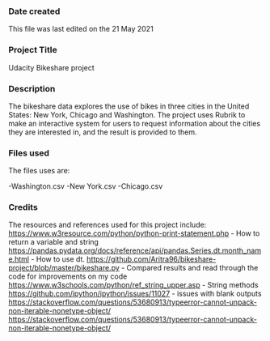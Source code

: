 

### Date created
This file was last edited on the 21 May 2021

### Project Title
Udacity Bikeshare project

### Description
The bikeshare data explores the use of bikes in three cities in the United States: New York, Chicago and Washington.
The project uses Rubrik to make an interactive system for users to request information about the cities they are interested in, and the result is provided to them. 

### Files used
The files uses are: 

-Washington.csv
-New York.csv
-Chicago.csv

### Credits
The resources and references used for this project include:
https://www.w3resource.com/python/python-print-statement.php - How to return a variable and string
https://pandas.pydata.org/docs/reference/api/pandas.Series.dt.month_name.html - How to use dt.
https://github.com/Aritra96/bikeshare-project/blob/master/bikeshare.py - Compared results and read through the code for improvements on my code
https://www.w3schools.com/python/ref_string_upper.asp - String methods
https://github.com/ipython/ipython/issues/11027 - issues with blank outputs
https://stackoverflow.com/questions/53680913/typeerror-cannot-unpack-non-iterable-nonetype-object/
https://stackoverflow.com/questions/53680913/typeerror-cannot-unpack-non-iterable-nonetype-object/



